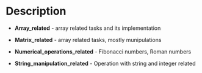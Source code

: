 # Description

- **Array_related** - array related tasks and its implementation

- **Matrix_related** - array related tasks, mostly munipulations

- **Numerical_operations_related** - Fibonacci numbers, Roman numbers

- **String_manipulation_related** - Operation with string and integer related